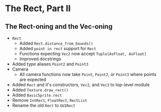 # The Rect, Part II
## The Rect-oning and the Vec-oning

- `Rect`
    - Added `Rect.distance_from_bounds()`
    - Added `point in rect` support for `Rect`
    - Functions expecting `Vec2` now accept `Tuple[AsFloat, AsFloat]`
    - Improved docstrings
- Added type aliases `Point2` and `Point3`
- Camera
    - All camera functions now take `Point`, `Point2`, or `Point3` where points are expected
- Added `Rect` and it's constructors, `Vec2`, and `Vec3` to top-level module
- Added `Texture.draw_rect()`
- Added `BasicSprite.rect`
- Remove `IntRect`, `FloatRect`, `RectList`
- Rename the old `Rect` to `GUIRect`
